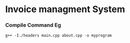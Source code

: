 # Invoice managment System


### Compile Command Eg
    g++ -I./headers main.cpp about.cpp -o myprogram
